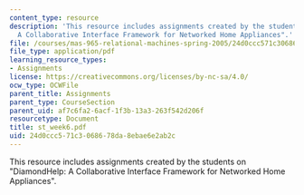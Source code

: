 ```yaml
---
content_type: resource
description: 'This resource includes assignments created by the students on "DiamondHelp:
  A Collaborative Interface Framework for Networked Home Appliances".'
file: /courses/mas-965-relational-machines-spring-2005/24d0ccc571c3068678da8ebae6e2ab2c_st_week6.pdf
file_type: application/pdf
learning_resource_types:
- Assignments
license: https://creativecommons.org/licenses/by-nc-sa/4.0/
ocw_type: OCWFile
parent_title: Assignments
parent_type: CourseSection
parent_uid: af7c6fa2-6acf-1f3b-13a3-263f542d206f
resourcetype: Document
title: st_week6.pdf
uid: 24d0ccc5-71c3-0686-78da-8ebae6e2ab2c
---
```

This resource includes assignments created by the students on "DiamondHelp: A Collaborative Interface Framework for Networked Home Appliances".